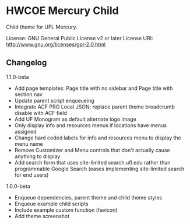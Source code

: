 # HWCOE Mercury Child

Child theme for UFL Mercury.

License: GNU General Public License v2 or later
License URI: http://www.gnu.org/licenses/gpl-2.0.html

## Changelog

1.1.0-beta
- Add page templates: Page title with no sidebar and Page title with section nav
- Update parent script enqueueing
- Integrate ACF PRO Local JSON; replace parent theme breadcrumb disable with ACF field
- Add UF Monogram as default alternate logo image
- Only display info and resources menus if locations have menus assigned
- Change hard coded labels for info and resources menu to display the menu name
- Remove Customizer and Menu controls that don't actually cause anything to display
- Add search form that uses site-limited search.ufl.edu rather than programmable Google Search (eases implementing site-limited search for end users)

1.0.0-beta
- Enqueue dependencies, parent theme and child theme styles
- Enqueue example child scripts
- Include example custom function (favicon)
- Add theme screenshot